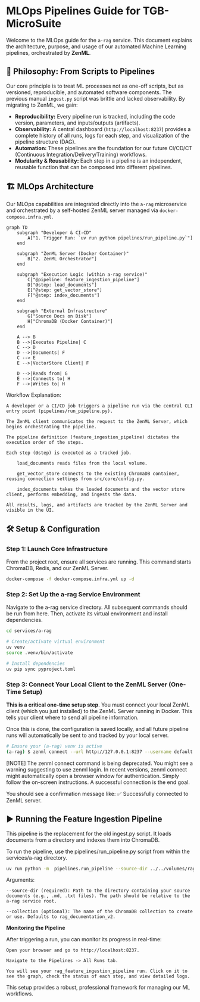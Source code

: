 # MLOps Pipelines Guide for TGB-MicroSuite

Welcome to the MLOps guide for the `a-rag` service. This document explains the architecture, purpose, and usage of our automated Machine Learning pipelines, orchestrated by **ZenML**.

## 🎯 Philosophy: From Scripts to Pipelines

Our core principle is to treat ML processes not as one-off scripts, but as versioned, reproducible, and automated software components. The previous manual `ingest.py` script was brittle and lacked observability. By migrating to ZenML, we gain:

-   **Reproducibility:** Every pipeline run is tracked, including the code version, parameters, and inputs/outputs (artifacts).
-   **Observability:** A central dashboard (`http://localhost:8237`) provides a complete history of all runs, logs for each step, and visualization of the pipeline structure (DAG).
-   **Automation:** These pipelines are the foundation for our future CI/CD/CT (Continuous Integration/Delivery/Training) workflows.
-   **Modularity & Reusability:** Each step in a pipeline is an independent, reusable function that can be composed into different pipelines.

## 🏗️ MLOps Architecture

Our MLOps capabilities are integrated directly into the `a-rag` microservice and orchestrated by a self-hosted ZenML server managed via `docker-compose.infra.yml`.

```mermaid
graph TD
    subgraph "Developer & CI-CD"
        A["1. Trigger Run: `uv run python pipelines/run_pipeline.py`"]
    end

    subgraph "ZenML Server (Docker Container)"
        B["2. ZenML Orchestrator"]
    end

    subgraph "Execution Logic (within a-rag service)"
        C["@pipeline: feature_ingestion_pipeline"]
        D["@step: load_documents"]
        E["@step: get_vector_store"]
        F["@step: index_documents"]
    end

    subgraph "External Infrastructure"
        G["Source Docs on Disk"]
        H["ChromaDB (Docker Container)"]
    end

    A --> B
    B -->|Executes Pipeline| C
    C --> D
    D -->|Documents| F
    C --> E
    E -->|VectorStore Client| F
    
    D -->|Reads from| G
    E -->|Connects to| H
    F -->|Writes to| H
```

Workflow Explanation:

    A developer or a CI/CD job triggers a pipeline run via the central CLI entry point (pipelines/run_pipeline.py).

    The ZenML client communicates the request to the ZenML Server, which begins orchestrating the pipeline.

    The pipeline definition (feature_ingestion_pipeline) dictates the execution order of the steps.

    Each step (@step) is executed as a tracked job.

        load_documents reads files from the local volume.

        get_vector_store connects to the existing ChromaDB container, reusing connection settings from src/core/config.py.

        index_documents takes the loaded documents and the vector store client, performs embedding, and ingests the data.

    All results, logs, and artifacts are tracked by the ZenML Server and visible in the UI.


## 🛠️ Setup & Configuration

### Step 1: Launch Core Infrastructure

From the project root, ensure all services are running. This command starts ChromaDB, Redis, and our ZenML Server.

```bash
docker-compose -f docker-compose.infra.yml up -d
```

### Step 2: Set Up the a-rag Service Environment

Navigate to the a-rag service directory. All subsequent commands should be run from here. Then, activate its virtual environment and install dependencies.

```bash
cd services/a-rag

# Create/activate virtual environment
uv venv
source .venv/bin/activate

# Install dependencies
uv pip sync pyproject.toml
```

### Step 3: Connect Your Local Client to the ZenML Server (One-Time Setup)

**This is a critical one-time setup step**. You must connect your local ZenML client (which you just installed) to the ZenML Server running in Docker. This tells your client where to send all pipeline information.

Once this is done, the configuration is saved locally, and all future pipeline runs will automatically be sent to and tracked by your local server.

```bash
# Ensure your (a-rag) venv is active
(a-rag) $ zenml connect --url http://127.0.0.1:8237 --username default
```
[!NOTE]
The zenml connect command is being deprecated. You might see a warning suggesting to use zenml login. In recent versions, zenml connect might automatically open a browser window for authentication. Simply follow the on-screen instructions. A successful connection is the end goal.

You should see a confirmation message like: ✅ Successfully connected to ZenML server.


## ▶️ Running the Feature Ingestion Pipeline

This pipeline is the replacement for the old ingest.py script. It loads documents from a directory and indexes them into ChromaDB.

To run the pipeline, use the pipelines/run_pipeline.py script from within the services/a-rag directory.

```bash
uv run python -m  pipelines.run_pipeline --source-dir ../../volumes/rag-source-docs  --collection rag_documentation_docker
```

Arguments:

    --source-dir (required): Path to the directory containing your source documents (e.g., .md, .txt files). The path should be relative to the a-rag service root.

    --collection (optional): The name of the ChromaDB collection to create or use. Defaults to rag_documentation_v2.

**Monitoring the Pipeline**

After triggering a run, you can monitor its progress in real-time:

    Open your browser and go to http://localhost:8237.

    Navigate to the Pipelines -> All Runs tab.

    You will see your rag_feature_ingestion_pipeline run. Click on it to see the graph, check the status of each step, and view detailed logs.

This setup provides a robust, professional framework for managing our ML workflows.